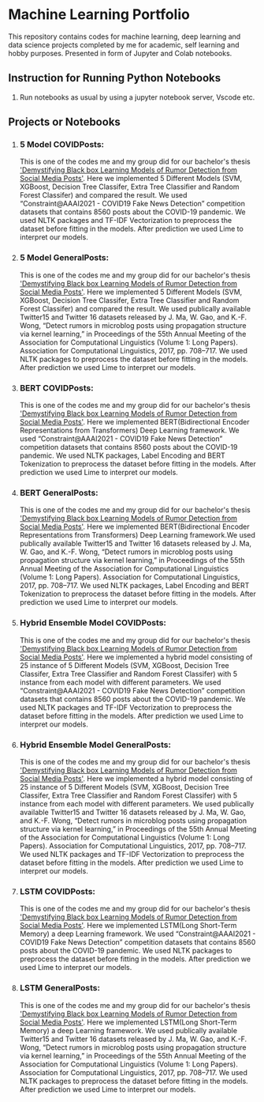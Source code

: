 <h1> Machine Learning Portfolio </h1>
<p>This repository contains codes for machine learning, deep learning and data science projects completed by me for academic, self learning and hobby purposes. Presented in form of Jupyter and Colab notebooks.</p>

<h2> Instruction for Running Python Notebooks</h2>
<ol>
<li> Run notebooks as usual by using a jupyter notebook server, Vscode etc. </li>
</ol>
<h2> Projects or Notebooks</h2>
<ol>
  <li> <h3>5 Model COVIDPosts:</h3> This is one of the codes me and my group did for our bachelor's thesis <a href="https://ieeexplore.ieee.org/document/9666567">'Demystifying Black box Learning Models of Rumor Detection from Social Media Posts'</a>. Here we implemented 5 Different Models (SVM, XGBoost, Decision Tree Classifer, Extra Tree Classifier and Random Forest Classifer) and compared the result. We used “Constraint@AAAI2021 - COVID19 Fake News Detection” competition datasets that contains 8560 posts about the COVID-19 pandemic. We used NLTK packages and TF-IDF Vectorization to preprocess the dataset before fitting in the models. After prediction we used Lime to interpret our models. </li>
  <li> <h3>5 Model GeneralPosts:</h3> This is one of the codes me and my group did for our bachelor's thesis <a href="https://ieeexplore.ieee.org/document/9666567">'Demystifying Black box Learning Models of Rumor Detection from Social Media Posts'</a>. Here we implemented 5 Different Models (SVM, XGBoost, Decision Tree Classifer, Extra Tree Classifier and Random Forest Classifer) and compared the result. We used publically available Twitter15 and Twitter 16 datasets released by J. Ma, W. Gao, and K.-F. Wong, “Detect rumors in microblog posts using propagation structure via kernel learning,” in Proceedings of the 55th Annual Meeting of the Association for Computational Linguistics (Volume 1: Long Papers). Association for Computational Linguistics, 2017, pp. 708–717. We used NLTK packages to preprocess the dataset before fitting in the models. After prediction we used Lime to interpret our models. </li>
  <li> <h3>BERT COVIDPosts:</h3> This is one of the codes me and my group did for our bachelor's thesis <a href="https://ieeexplore.ieee.org/document/9666567">'Demystifying Black box Learning Models of Rumor Detection from Social Media Posts'</a>. Here we implemented BERT(Bidirectional Encoder Representations from Transformers) Deep Learning framework. We used “Constraint@AAAI2021 - COVID19 Fake News Detection” competition datasets that contains 8560 posts about the COVID-19 pandemic. We used NLTK packages, Label Encoding and BERT Tokenization to preprocess the dataset before fitting in the models. After prediction we used Lime to interpret our models. </li>
  <li> <h3>BERT GeneralPosts:</h3> This is one of the codes me and my group did for our bachelor's thesis <a href="https://ieeexplore.ieee.org/document/9666567">'Demystifying Black box Learning Models of Rumor Detection from Social Media Posts'</a>. Here we implemented BERT(Bidirectional Encoder Representations from Transformers) Deep Learning framework.We used publically available Twitter15 and Twitter 16 datasets released by J. Ma, W. Gao, and K.-F. Wong, “Detect rumors in microblog posts using propagation structure via kernel learning,” in Proceedings of the 55th Annual Meeting of the Association for Computational Linguistics (Volume 1: Long Papers). Association for Computational Linguistics, 2017, pp. 708–717. We used NLTK packages, Label Encoding and BERT Tokenization to preprocess the dataset before fitting in the models. After prediction we used Lime to interpret our models. </li>
  <li> <h3>Hybrid Ensemble Model COVIDPosts:</h3> This is one of the codes me and my group did for our bachelor's thesis <a href="https://ieeexplore.ieee.org/document/9666567">'Demystifying Black box Learning Models of Rumor Detection from Social Media Posts'</a>. Here we implemented a hybrid model consisting of 25 instance of 5 Different Models (SVM, XGBoost, Decision Tree Classifer, Extra Tree Classifier and Random Forest Classifer) with 5 instance from each model with different parameters. We used “Constraint@AAAI2021 - COVID19 Fake News Detection” competition datasets that contains 8560 posts about the COVID-19 pandemic. We used NLTK packages and TF-IDF Vectorization to preprocess the dataset before fitting in the models. After prediction we used Lime to interpret our models. </li>
  <li> <h3>Hybrid Ensemble Model GeneralPosts:</h3> This is one of the codes me and my group did for our bachelor's thesis <a href="https://ieeexplore.ieee.org/document/9666567">'Demystifying Black box Learning Models of Rumor Detection from Social Media Posts'</a>. Here we implemented a hybrid model consisting of 25 instance of 5 Different Models (SVM, XGBoost, Decision Tree Classifer, Extra Tree Classifier and Random Forest Classifer) with 5 instance from each model with different parameters. We used publically available Twitter15 and Twitter 16 datasets released by J. Ma, W. Gao, and K.-F. Wong, “Detect rumors in microblog posts using propagation structure via kernel learning,” in Proceedings of the 55th Annual Meeting of the Association for Computational Linguistics (Volume 1: Long Papers). Association for Computational Linguistics, 2017, pp. 708–717. We used NLTK packages and TF-IDF Vectorization to preprocess the dataset before fitting in the models. After prediction we used Lime to interpret our models. </li>
  <li> <h3>LSTM COVIDPosts:</h3> This is one of the codes me and my group did for our bachelor's thesis <a href="https://ieeexplore.ieee.org/document/9666567">'Demystifying Black box Learning Models of Rumor Detection from Social Media Posts'</a>. Here we implemented LSTM(Long Short-Term Memory) a deep Learning framework. We used “Constraint@AAAI2021 - COVID19 Fake News Detection” competition datasets that contains 8560 posts about the COVID-19 pandemic. We used NLTK packages to preprocess the dataset before fitting in the models. After prediction we used Lime to interpret our models. </li>
  <li> <h3>LSTM GeneralPosts:</h3> This is one of the codes me and my group did for our bachelor's thesis <a href="https://ieeexplore.ieee.org/document/9666567">'Demystifying Black box Learning Models of Rumor Detection from Social Media Posts'</a>. Here we implemented LSTM(Long Short-Term Memory) a deep Learning framework.  We used publically available Twitter15 and Twitter 16 datasets released by J. Ma, W. Gao, and K.-F. Wong, “Detect rumors in microblog posts using propagation structure via kernel learning,” in Proceedings of the 55th Annual Meeting of the Association for Computational Linguistics (Volume 1: Long Papers). Association for Computational Linguistics, 2017, pp. 708–717. We used NLTK packages to preprocess the dataset before fitting in the models. After prediction we used Lime to interpret our models. </li>
  
</ol>


<!-- Here are the codes we did for Demystifying Black box Learning Models of Rumor Detection from Social Media Posts
There is two types of dataset used one in for general social media posts and another one is Covid-19 related Social Media Posts. We used five Machine Learning Models ( SVC, XGBoost, Random Forest, Extra Random Tree Classifier, Decision Tree Classifier) separately and also created a hybrid ensemble model consisting to all five models five times and two Deep Learning Models (LSTM and Bert) to predict rumor and non-rumor labels from that posts in the datasets. -->
